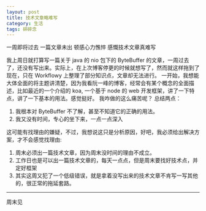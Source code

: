 ```yaml
---
layout: post
title: 技术文章略难写
category: 生活 
tags: 碎碎念
---
```


一周即将过去
一篇文章未出
顿感心力憔悴
感慨技术文章真难写

我上周日就打算写一篇关于 java 的 nio 包下的 ByteBuffer 的文章，一周过去了，还没有写出来。实际上，在上次博客停更的时候就想写了，然而就这样拖到了现在，只在 Workflowy 上整理了部分知识点，文章却无法进行。
一开始，我想能大体全面的将主题讲清楚，因为我看阮一峰的博客，经常会有某个概念的全面描述，比如最近的一个介绍的 koa, 一个基于 node 的 web 开发框架，讲了一下特点，讲了一下基本的用法。感觉挺好。
我咋做的这么痛苦呢？
总结两点：

1. 我根本对 ByteBuffer 不了解，甚至不知道它的正确的用法。
2. 我又没有时间，专心的坐下来，一点一点深入

这可能有找理由的嫌疑，不过，我想说这只是分析原因，好吧，我必须给出解决方案，才不会感觉找理由:

1. 周末必须出一篇技术文章，因为周末没时间的理由不成立。
2. 工作日也是可以出一篇技术文章的，每天一点点，但是周末要找好技术点，并定好框架
3. 其实这周又犯了一个低级错误，就是拿着没写出来的技术文章不肯写一写其他的，很正常的拖延套路。


---
周末见
